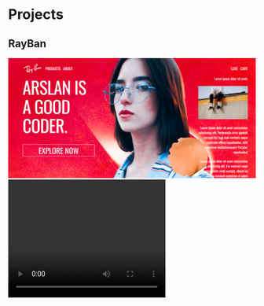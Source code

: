 # Projects

## RayBan
[![Project_Img](assets/imgs/project_1(i).png)](https://raybay.netlify.app/)
<video width="320" height="240" controls>
  <source src="assets/videos/0310.mp4" type="video/mp4">
</video>
